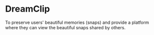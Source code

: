 # DreamClip
To preserve users' beautiful memories (snaps) and provide a platform where they can view the beautiful snaps shared by others.
